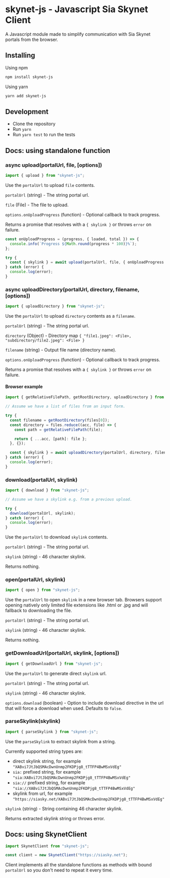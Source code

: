 # skynet-js - Javascript Sia Skynet Client

A Javascript module made to simplify communication with Sia Skynet portals from the browser.

## Installing

Using npm

```sh
npm install skynet-js
```

Using yarn

```sh
yarn add skynet-js
```

## Development

- Clone the repository
- Run `yarn`
- Run `yarn test` to run the tests

## Docs: using standalone function

### async upload(portalUrl, file, [options])

```javascript
import { upload } from "skynet-js";
```

Use the `portalUrl` to upload `file` contents.

`portalUrl` (string) - The string portal url.

`file` (File) - The file to upload.

`options.onUploadProgress` (function) - Optional callback to track progress.

Returns a promise that resolves with a `{ skylink }` or throws `error` on failure.

```javascript
const onUploadProgress = (progress, { loaded, total }) => {
  console.info(`Progress ${Math.round(progress * 100)}%`);
};

try {
  const { skylink } = await upload(portalUrl, file, { onUploadProgress });
} catch (error) {
  console.log(error);
}
```

### async uploadDirectory(portalUrl, directory, filename, [options])

```javascript
import { uploadDirectory } from "skynet-js";
```

Use the `portalUrl` to upload `directory` contents as a `filename`.

`portalUrl` (string) - The string portal url.

`directory` (Object) - Directory map `{ "file1.jpeg": <File>, "subdirectory/file2.jpeg": <File> }`

`filename` (string) - Output file name (directory name).

`options.onUploadProgress` (function) - Optional callback to track progress.

Returns a promise that resolves with a `{ skylink }` or throws `error` on failure.

#### Browser example

```javascript
import { getRelativeFilePath, getRootDirectory, uploadDirectory } from "skynet-js";

// Assume we have a list of files from an input form.

try {
  const filename = getRootDirectory(files[0]);
  const directory = files.reduce((acc, file) => {
    const path = getRelativeFilePath(file);

    return { ...acc, [path]: file };
  }, {});

  const { skylink } = await uploadDirectory(portalUrl, directory, filename);
} catch (error) {
  console.log(error);
}
```

### download(portalUrl, skylink)

```javascript
import { download } from "skynet-js";

// Assume we have a skylink e.g. from a previous upload.

try {
  download(portalUrl, skylink);
} catch (error) {
  console.log(error);
}
```

Use the `portalUrl` to download `skylink` contents.

`portalUrl` (string) - The string portal url.

`skylink` (string) - 46 character skylink.

Returns nothing.

### open(portalUrl, skylink)

```javascript
import { open } from "skynet-js";
```

Use the `portalUrl` to open `skylink` in a new browser tab. Browsers support opening natively only limited file extensions like .html or .jpg and will fallback to downloading the file.

`portalUrl` (string) - The string portal url.

`skylink` (string) - 46 character skylink.

Returns nothing.

### getDownloadUrl(portalUrl, skylink, [options])

```javascript
import { getDownloadUrl } from "skynet-js";
```

Use the `portalUrl` to generate direct `skylink` url.

`portalUrl` (string) - The string portal url.

`skylink` (string) - 46 character skylink.

`options.download` (boolean) - Option to include download directive in the url that will force a download when used. Defaults to `false`.

### parseSkylink(skylink)

```javascript
import { parseSkylink } from "skynet-js";
```

Use the `parseSkylink` to extract skylink from a string.

Currently supported string types are:

- direct skylink string, for example `"XABvi7JtJbQSMAcDwnUnmp2FKDPjg8_tTTFP4BwMSxVdEg"`
- `sia:` prefixed string, for example `"sia:XABvi7JtJbQSMAcDwnUnmp2FKDPjg8_tTTFP4BwMSxVdEg"`
- `sia://` prefixed string, for example `"sia://XABvi7JtJbQSMAcDwnUnmp2FKDPjg8_tTTFP4BwMSxVdEg"`
- skylink from url, for example `"https://siasky.net/XABvi7JtJbQSMAcDwnUnmp2FKDPjg8_tTTFP4BwMSxVdEg"`

`skylink` (string) - String containing 46 character skylink.

Returns extracted skylink string or throws error.

## Docs: using SkynetClient

```javascript
import SkynetClient from "skynet-js";

const client = new SkynetClient("https://siasky.net");
```

Client implements all the standalone functions as methods with bound `portalUrl` so you don't need to repeat it every time.
